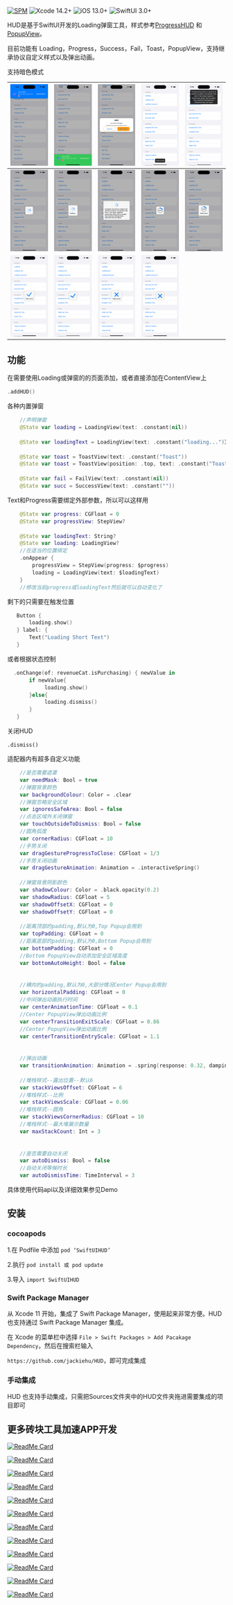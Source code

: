 

[![SPM](https://img.shields.io/badge/SPM-supported-DE5C43.svg?style=flat)](https://swift.org/package-manager/)
![Xcode 14.2+](https://img.shields.io/badge/Xcode-14.2%2B-blue.svg)
![iOS 13.0+](https://img.shields.io/badge/iOS-14.0%2B-blue.svg)
![SwiftUI 3.0+](https://img.shields.io/badge/SwiftUI-3.0%2B-orange.svg)

HUD是基于SwiftUI开发的Loading弹窗工具，样式参考[ProgressHUD](https://github.com/relatedcode/ProgressHUD)  和  [PopupView](https://github.com/Mijick/PopupView)。

目前功能有 Loading，Progress，Success，Fail，Toast，PopupView，支持继承协议自定义样式以及弹出动画。

支持暗色模式

| ![](Image/top.png)     | ![](Image/bottom.png)   | ![](Image/center.png)   | ![](Image/toast.png)    | ![](Image/toast2.png)    |
| ---------------------- | ----------------------- | ----------------------- | ----------------------- | ------------------------ |
| ![](Image/loading.png) | ![](Image/loading2.png) | ![](Image/loading3.png) | ![](Image/progress.png) | ![](Image/progress2.png) |
| ![](Image/succ.png)    | ![](Image/succ2.png)    | ![](Image/fail.png)     | ![](Image/fail2.png)    |                          |



## 功能

在需要使用Loading或弹窗的的页面添加，或者直接添加在ContentView上

```Swift
.addHUD()
```

各种内置弹窗

```swift
    //声明弹窗
    @State var loading = LoadingView(text: .constant(nil))

    @State var loadingText = LoadingView(text: .constant("loading...")）

    @State var toast = ToastView(text: .constant("Toast"))
    @State var toast = ToastView(position: .top, text: .constant("Toast"))
    
    @State var fail = FailView(text: .constant(nil))
    @State var succ = SuccessView(text: .constant(""))

```

Text和Progress需要绑定外部参数，所以可以这样用

```swift
    @State var progress: CGFloat = 0
    @State var progressView: StepView?

    @State var loadingText: String?
    @State var loading: LoadingView?
    //在适当的位置绑定
    .onAppear {
        progressView = StepView(progress: $progress)
        loading = LoadingView(text: $loadingText)
    }
    //修改当前progress或loadingText然后就可以自动变化了

```

剩下的只需要在触发位置

```swift
   Button {
       loading.show()
   } label: {
       Text("Loading Short Text")
   }
```

 或者根据状态控制

```swift
  .onChange(of: revenueCat.isPurchasing) { newValue in
       if newValue{
            loading.show()
       }else{
            loading.dismiss()
       }
   }
```

关闭HUD

```
.dismiss()
```

适配器内有超多自定义功能

```Swift
    //是否需要遮罩
    var needMask: Bool = true
    //弹窗背景颜色
    var backgroundColour: Color = .clear
    //弹窗忽略安全区域
    var ignoresSafeArea: Bool = false
    //点击区域外关闭弹窗
    var touchOutsideToDismiss: Bool = false
    //圆角弧度
    var cornerRadius: CGFloat = 10
    //手势关闭
    var dragGestureProgressToClose: CGFloat = 1/3
    //手势关闭动画
    var dragGestureAnimation: Animation = .interactiveSpring()
    
    //弹窗背景阴影颜色
    var shadowColour: Color = .black.opacity(0.2)
    var shadowRadius: CGFloat = 5
    var shadowOffsetX: CGFloat = 0
    var shadowOffsetY: CGFloat = 0
    
    //距离顶部的padding,默认为0,Top Popup会用到
    var topPadding: CGFloat = 0
    //距离底部的padding,默认为0,Bottom Popup会用到
    var bottomPadding: CGFloat = 0
    //Bottom PopupView自动添加安全区域高度
    var bottomAutoHeight: Bool = false
    
    
    //横向的padding,默认为0,大部分情况Center Popup会用到
    var horizontalPadding: CGFloat = 0
    //中间弹出动画执行时间
    var centerAnimationTime: CGFloat = 0.1
    //Center PopupView弹出动画比例
    var centerTransitionExitScale: CGFloat = 0.86
    //Center PopupView弹出动画比例
    var centerTransitionEntryScale: CGFloat = 1.1
    
    
    //弹出动画
    var transitionAnimation: Animation = .spring(response: 0.32, dampingFraction: 1, blendDuration: 0.32)

    //堆栈样式--露出位置--默认6
    var stackViewsOffset: CGFloat = 6
    //堆栈样式--比例
    var stackViewsScale: CGFloat = 0.06
    //堆栈样式--圆角
    var stackViewsCornerRadius: CGFloat = 10
    //堆栈样式--最大堆展示数量
    var maxStackCount: Int = 3
    
    
    //是否需要自动关闭
    var autoDismiss: Bool = false
    //自动关闭等候时长
    var autoDismissTime: TimeInterval = 3
```



具体使用代码api以及详细效果参见Demo



## 安装

### cocoapods

1.在 Podfile 中添加 `pod ‘SwiftUIHUD’`

2.执行 `pod install 或 pod update`

3.导入 `import SwiftUIHUD`

### Swift Package Manager

从 Xcode 11 开始，集成了 Swift Package Manager，使用起来非常方便。HUD 也支持通过 Swift Package Manager 集成。

在 Xcode 的菜单栏中选择 `File > Swift Packages > Add Pacakage Dependency`，然后在搜索栏输入

`https://github.com/jackiehu/HUD`，即可完成集成

### 手动集成

HUD 也支持手动集成，只需把Sources文件夹中的HUD文件夹拖进需要集成的项目即可



## 更多砖块工具加速APP开发

[![ReadMe Card](https://github-readme-stats.vercel.app/api/pin/?username=jackiehu&repo=SwiftMediator&theme=radical&locale=cn)](https://github.com/jackiehu/SwiftMediator)

[![ReadMe Card](https://github-readme-stats.vercel.app/api/pin/?username=jackiehu&repo=SwiftShow&theme=radical&locale=cn)](https://github.com/jackiehu/SwiftShow)

[![ReadMe Card](https://github-readme-stats.vercel.app/api/pin/?username=jackiehu&repo=SwiftLog&theme=radical&locale=cn)](https://github.com/jackiehu/SwiftLog)

[![ReadMe Card](https://github-readme-stats.vercel.app/api/pin/?username=jackiehu&repo=SwiftyForm&theme=radical&locale=cn)](https://github.com/jackiehu/SwiftyForm)

[![ReadMe Card](https://github-readme-stats.vercel.app/api/pin/?username=jackiehu&repo=SwiftEmptyData&theme=radical&locale=cn)](https://github.com/jackiehu/SwiftEmptyData)

[![ReadMe Card](https://github-readme-stats.vercel.app/api/pin/?username=jackiehu&repo=SwiftPageView&theme=radical&locale=cn)](https://github.com/jackiehu/SwiftPageView)

[![ReadMe Card](https://github-readme-stats.vercel.app/api/pin/?username=jackiehu&repo=JHTabBarController&theme=radical&locale=cn)](https://github.com/jackiehu/JHTabBarController)

[![ReadMe Card](https://github-readme-stats.vercel.app/api/pin/?username=jackiehu&repo=SwiftMesh&theme=radical&locale=cn)](https://github.com/jackiehu/SwiftMesh)

[![ReadMe Card](https://github-readme-stats.vercel.app/api/pin/?username=jackiehu&repo=SwiftNotification&theme=radical&locale=cn)](https://github.com/jackiehu/SwiftNotification)

[![ReadMe Card](https://github-readme-stats.vercel.app/api/pin/?username=jackiehu&repo=SwiftNetSwitch&theme=radical&locale=cn)](https://github.com/jackiehu/SwiftNetSwitch)

[![ReadMe Card](https://github-readme-stats.vercel.app/api/pin/?username=jackiehu&repo=SwiftButton&theme=radical&locale=cn)](https://github.com/jackiehu/SwiftButton)

[![ReadMe Card](https://github-readme-stats.vercel.app/api/pin/?username=jackiehu&repo=SwiftDatePicker&theme=radical&locale=cn)](https://github.com/jackiehu/SwiftDatePicker)

